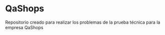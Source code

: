 # QaShops
Repositorio creado para realizar los problemas de la prueba técnica para la empresa QaShops

